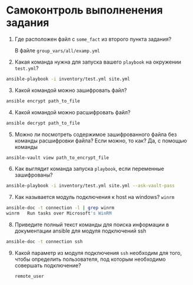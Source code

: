 # Самоконтроль выполненения задания

1. Где расположен файл с `some_fact` из второго пункта задания?

   В файле `group_vars/all/examp.yml`

2. Какая команда нужна для запуска вашего `playbook` на окружении `test.yml`?
```bash
ansible-playbook -i inventory/test.yml site.yml
```
3. Какой командой можно зашифровать файл?
```bash
ansible encrypt path_to_file
```
4. Какой командой можно расшифровать файл?
```bash
ansible decrypt path_to_file
```
5. Можно ли посмотреть содержимое зашифрованного файла без команды расшифровки файла? Если можно, то как?
Да, с помощью команды
```bash
ansible-vault view path_to_encrypt_file
```
6. Как выглядит команда запуска `playbook`, если переменные зашифрованы?
```bash
ansible-playbook -i inventory/test.yml site.yml --ask-vault-pass
```
7. Как называется модуль подключения к host на windows?
`winrm`
```bash
ansible-doc -t connection -l | grep winrm
winrm   Run tasks over Microsoft's WinRM
```
8. Приведите полный текст команды для поиска информации в документации ansible для модуля подключений ssh
```bash
ansible-doc -t connection ssh
```
9. Какой параметр из модуля подключения `ssh` необходим для того, чтобы определить пользователя, под которым необходимо совершать подключение?

   `remote_user`
